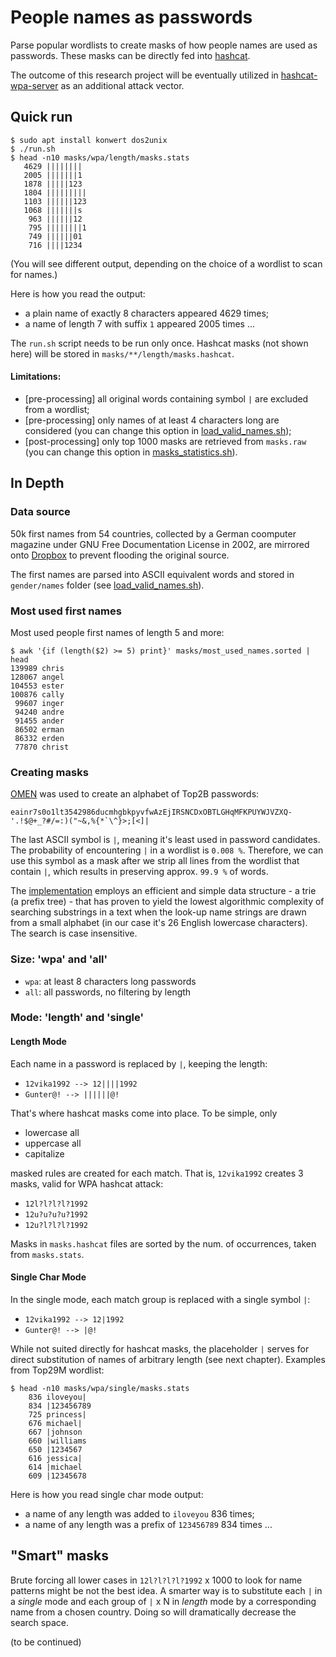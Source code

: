 # People names as passwords

Parse popular wordlists to create masks of how people names are used as passwords. These masks can be directly fed into [hashcat](https://github.com/hashcat/hashcat).

The outcome of this research project will be eventually utilized in [hashcat-wpa-server](https://github.com/dizcza/hashcat-wpa-server) as an additional attack vector.

## Quick run

```
$ sudo apt install konwert dos2unix
$ ./run.sh
$ head -n10 masks/wpa/length/masks.stats
   4629 ||||||||
   2005 |||||||1
   1878 |||||123
   1804 |||||||||
   1103 ||||||123
   1068 |||||||s
    963 ||||||12
    795 ||||||||1
    749 ||||||01
    716 ||||1234
```

(You will see different output, depending on the choice of a wordlist to scan for names.)

Here is how you read the output:
* a plain name of exactly 8 characters appeared 4629 times;
* a name of length 7 with suffix `1` appeared 2005 times ...

The `run.sh` script needs to be run only once. Hashcat masks (not shown here) will be stored in `masks/**/length/masks.hashcat`.

#### Limitations:

* \[pre-processing\] all original words containing symbol `|` are excluded from a wordlist;
* \[pre-processing\] only names of at least 4 characters long are considered (you can change this option in [load_valid_names.sh](bash/load_valid_names.sh));
* \[post-processing\] only top 1000 masks are retrieved from `masks.raw` (you can change this option in [masks_statistics.sh](bash/masks_statistics.sh)).


## In Depth

### Data source

50k first names from 54 countries, collected by a German coomputer magazine under GNU Free Documentation License in 2002, are mirrored onto [Dropbox](https://www.dropbox.com/s/l0mskgdp1hsv04n/0717-182.zip) to prevent flooding the original source.

The first names are parsed into ASCII equivalent words and stored in `gender/names` folder (see [load_valid_names.sh](bash/load_valid_names.sh)).


### Most used first names

Most used people first names of length 5 and more:

```
$ awk '{if (length($2) >= 5) print}' masks/most_used_names.sorted | head
139989 chris
128067 angel
104553 ester
100876 cally
 99607 inger
 94240 andre
 91455 ander
 86502 erman
 86332 erden
 77870 christ
```


### Creating masks

[OMEN](https://github.com/RUB-SysSec/OMEN) was used to create an alphabet of Top2B passwords:

```
eainr7s0o1lt3542986ducmhgbkpyvfwAzEjIRSNCDxOBTLGHqMFKPUYWJVZXQ-'.!$@+_?#/=:)("~&,%{*`\^}>;[<]|
```

The last ASCII symbol is `|`, meaning it's least used in password candidates. The probability of encountering `|` in a wordlist is `0.008 %`. Therefore, we can use this symbol as a mask after we strip all lines from the wordlist that contain `|`, which results in preserving approx. `99.9 %` of words.

The [implementation](src/create_masks.py) employs an efficient and simple data structure - a trie (a prefix tree) - that has proven to yield the lowest algorithmic complexity of searching substrings in a text when the look-up name strings are drawn from a small alphabet (in our case it's 26 English lowercase characters). The search is case insensitive.

### Size: 'wpa' and 'all'

* `wpa`: at least 8 characters long passwords
* `all`: all passwords, no filtering by length


### Mode: 'length' and 'single'

#### Length Mode

Each name in a password is replaced by `|`, keeping the length:

* `12vika1992 --> 12||||1992`
* `Gunter@! --> ||||||@!`

That's where hashcat masks come into place. To be simple, only
* lowercase all
* uppercase all
* capitalize

masked rules are created for each match. That is, `12vika1992` creates 3 masks, valid for WPA hashcat attack:

* `12l?l?l?l?1992`
* `12u?u?u?u?1992`
* `12u?l?l?l?1992`

Masks in `masks.hashcat` files are sorted by the num. of occurrences, taken from `masks.stats`.

#### Single Char Mode

In the single mode, each match group is replaced with a single symbol `|`:

* `12vika1992 --> 12|1992`
* `Gunter@! --> |@!`

While not suited directly for hashcat masks, the placeholder `|` serves  for direct substitution of names of arbitrary length (see next chapter). Examples from Top29M wordlist:

```
$ head -n10 masks/wpa/single/masks.stats
    836 iloveyou|
    834 |123456789
    725 princess|
    676 michael|
    667 |johnson
    660 |williams
    650 |1234567
    616 jessica|
    614 |michael
    609 |12345678
```

Here is how you read single char mode output:

* a name of any length was added to `iloveyou` 836 times;
* a name of any length was a prefix of `123456789` 834 times ...


## "Smart" masks

Brute forcing all lower cases in `12l?l?l?l?1992` x 1000 to look for name patterns might be not the best idea. A smarter way is to substitute each `|` in a _single_ mode and each group of `|` x N in _length_ mode by a corresponding name from a chosen country. Doing so will dramatically decrease the search space.

(to be continued)
